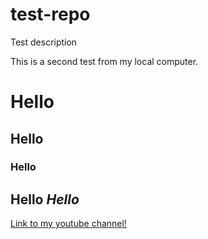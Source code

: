# test-repo
Test description

This is a second test from my local computer.
# Hello
## Hello
### Hello

**Hello**
*Hello*
---
[Link to my youtube channel!](https://www.youtube.com/@READMEmd)